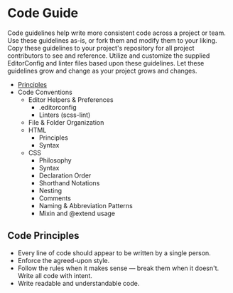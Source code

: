 # Code Guide
Code guidelines  help write more consistent code across a project or team. 
Use these guidelines as-is, or fork them and modify them to your liking.
Copy these guidelines to your project's repository for all project contributors to see and reference. Utilize and customize the supplied EditorConfig and linter files based upon these guidelines.
Let these guidelines grow and change as your project grows and changes.

* [Principles](#principles)
* Code Conventions
  * Editor Helpers & Preferences
    * .editorconfig
    * Linters (scss-lint)
  * File & Folder Organization
  * HTML
    * Principles
    * Syntax
  * CSS
    * Philosophy
    * Syntax
    * Declaration Order
    * Shorthand Notations
    * Nesting
    * Comments
    * Naming & Abbreviation Patterns
    * Mixin and @extend usage
  

<a name="principles"></a>
## Code Principles
* Every line of code should appear to be written by a single person.
* Enforce the agreed-upon style. 
* Follow the rules when it makes sense — break them when it doesn't. Write all code with intent.
* Write readable and understandable code.



